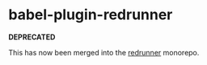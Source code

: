 # babel-plugin-redrunner

**DEPRECATED**

This has now been merged into the [redrunner](https://github.com/andyhasit/redrunner) monorepo.
